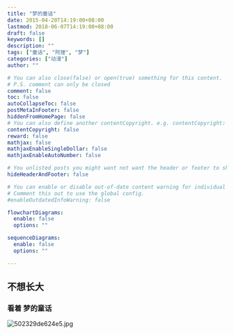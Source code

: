 ```yaml
---
title: "梦的童话"
date: 2015-04-20T14:19:00+08:00
lastmod: 2018-06-07T14:19:00+08:00
draft: false
keywords: []
description: ""
tags: ["童话", "阿狸", "梦"]
categories: ["动漫"]
author: ""

# You can also close(false) or open(true) something for this content.
# P.S. comment can only be closed
comment: false
toc: false
autoCollapseToc: false
postMetaInFooter: false
hiddenFromHomePage: false
# You can also define another contentCopyright. e.g. contentCopyright: "This is another copyright."
contentCopyright: false
reward: false
mathjax: false
mathjaxEnableSingleDollar: false
mathjaxEnableAutoNumber: false

# You unlisted posts you might want not want the header or footer to show
hideHeaderAndFooter: false

# You can enable or disable out-of-date content warning for individual post.
# Comment this out to use the global config.
#enableOutdatedInfoWarning: false

flowchartDiagrams:
  enable: false
  options: ""

sequenceDiagrams: 
  enable: false
  options: ""

---
```


## 不想长大

### 看着 梦的童话

![502329de624e5.jpg][2]

  [2]: https://dn-blog-891125-com.qbox.me/usr/uploads/2015/04/3097760634.jpg